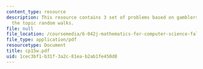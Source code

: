 ```yaml
---
content_type: resource
description: This resource contains 3 set of problems based on gamblers ruin under
  the topic random walks.
file: null
file_location: /coursemedia/6-042j-mathematics-for-computer-science-fall-2005/1cec3bf1b31f3a2c81eab2ab1fe450d8_cp15w.pdf
file_type: application/pdf
resourcetype: Document
title: cp15w.pdf
uid: 1cec3bf1-b31f-3a2c-81ea-b2ab1fe450d8
---
```

